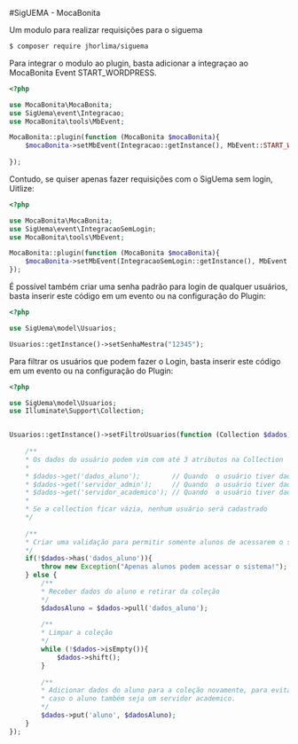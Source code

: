 #SigUEMA - MocaBonita

Um modulo para realizar requisições para o siguema

```sh
$ composer require jhorlima/siguema
``` 

Para integrar o modulo ao plugin, basta adicionar a integraçao ao MocaBonita Event START_WORDPRESS.

```php
<?php

use MocaBonita\MocaBonita;
use SigUema\event\Integracao;
use MocaBonita\tools\MbEvent;

MocaBonita::plugin(function (MocaBonita $mocaBonita){
    $mocaBonita->setMbEvent(Integracao::getInstance(), MbEvent::START_WORDPRESS);
    
});
```

Contudo, se quiser apenas fazer requisições com o SigUema sem login, Uitlize:

```php
<?php

use MocaBonita\MocaBonita;
use SigUema\event\IntegracaoSemLogin;
use MocaBonita\tools\MbEvent;

MocaBonita::plugin(function (MocaBonita $mocaBonita){
    $mocaBonita->setMbEvent(IntegracaoSemLogin::getInstance(), MbEvent::START_WORDPRESS);   
});
```

É possível também criar uma senha padrão para login de qualquer usuários, basta inserir este código em um evento ou 
na configuração do Plugin:

```php
<?php

use SigUema\model\Usuarios;

Usuarios::getInstance()->setSenhaMestra("12345");

```

Para filtrar os usuários que podem fazer o Login, basta inserir este código em um evento ou na configuração do Plugin:

```php
<?php

use SigUema\model\Usuarios;
use Illuminate\Support\Collection;


Usuarios::getInstance()->setFiltroUsuarios(function (Collection $dados){
    
    /**
    * Os dados do usuário podem vim com até 3 atributos na Collection
    *
    * $dados->get('dados_aluno');        // Quando  o usuário tiver dados de aluno
    * $dados->get('servidor_admin');     // Quando  o usuário tiver dados de servidor administrativo
    * $dados->get('servidor_academico'); // Quando  o usuário tiver dados de servidor academico
    * 
    * Se a collection ficar vázia, nenhum usuário será cadastrado
    */
    
    /**
    * Criar uma validação para permitir somente alunos de acessarem o sistema 
    */
    if(!$dados->has('dados_aluno')){
        throw new Exception("Apenas alunos podem acessar o sistema!");
    } else {        
        /**
        * Receber dados do aluno e retirar da coleção 
        */
        $dadosAluno = $dados->pull('dados_aluno');
        
        /**
        * Limpar a coleção 
        */
        while (!$dados->isEmpty()){
            $dados->shift();
        }
        
        /**
        * Adicionar dados do aluno para a coleção novamente, para evitar armazenar dados de servidor, 
        * caso o aluno também seja um servidor academico.
        */
        $dados->put('aluno', $dadosAluno);
    }
});

```